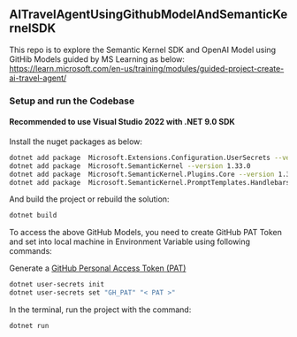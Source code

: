 ## AITravelAgentUsingGithubModelAndSemanticKernelSDK
This repo is to explore the Semantic Kernel SDK and OpenAI Model using GitHib Models guided by 
MS Learning as below:
https://learn.microsoft.com/en-us/training/modules/guided-project-create-ai-travel-agent/

### Setup and run the Codebase
#### Recommended to use Visual Studio 2022 with .NET 9.0 SDK
Install the nuget packages as below:
```bash
dotnet add package  Microsoft.Extensions.Configuration.UserSecrets --version 9.0.1
dotnet add package  Microsoft.SemanticKernel --version 1.33.0
dotnet add package  Microsoft.SemanticKernel.Plugins.Core --version 1.33.0-alpha
dotnet add package  Microsoft.SemanticKernel.PromptTemplates.Handlebars --version 1.33.0
```

And build the project or rebuild the solution:
```bash
dotnet build
```

To access the above GitHub Models, you need to create GitHub PAT Token and 
set into local machine in Environment Variable using following commands:

Generate a [GitHub Personal Access Token (PAT)](https://github.com/settings/tokens)
```bash
dotnet user-secrets init
dotnet user-secrets set "GH_PAT" "< PAT >"
```

In the terminal, run the project with the command:
```bash
dotnet run
```
